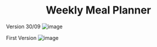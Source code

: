 <h1 align="center"> Weekly Meal Planner </h1>

Version 30/09
![image](https://user-images.githubusercontent.com/81953271/135480584-4f39b591-1083-4691-aab9-12a7a4e3e77f.png)

First Version
![image](https://user-images.githubusercontent.com/81953271/129938482-7f8fd531-f893-4399-8319-c4776cc2cd5b.png)


